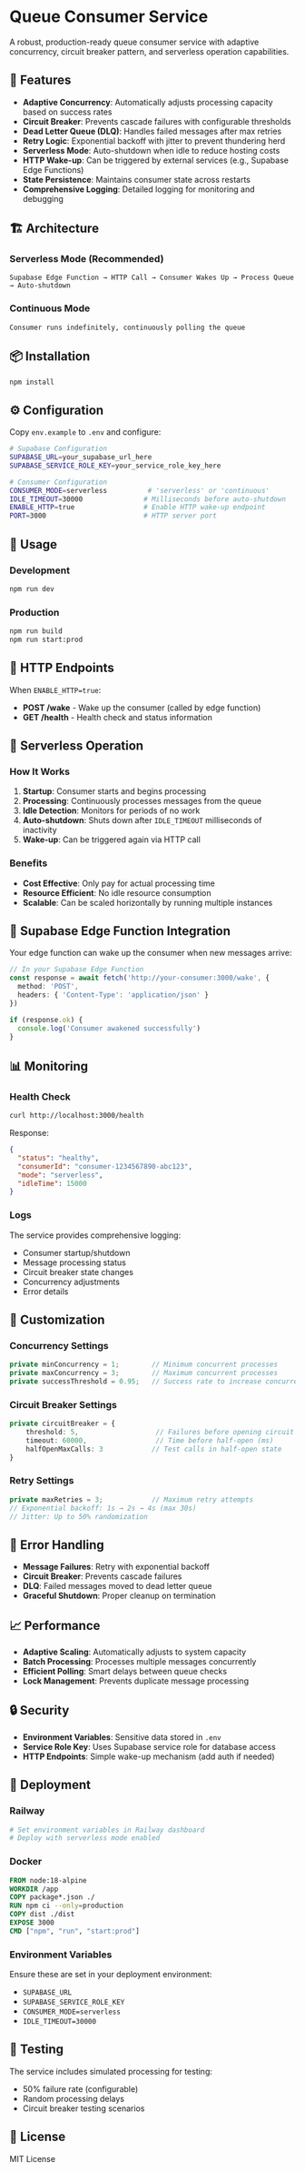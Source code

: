 # Queue Consumer Service

A robust, production-ready queue consumer service with adaptive concurrency, circuit breaker pattern, and serverless operation capabilities.

## 🚀 Features

- **Adaptive Concurrency**: Automatically adjusts processing capacity based on success rates
- **Circuit Breaker**: Prevents cascade failures with configurable thresholds
- **Dead Letter Queue (DLQ)**: Handles failed messages after max retries
- **Retry Logic**: Exponential backoff with jitter to prevent thundering herd
- **Serverless Mode**: Auto-shutdown when idle to reduce hosting costs
- **HTTP Wake-up**: Can be triggered by external services (e.g., Supabase Edge Functions)
- **State Persistence**: Maintains consumer state across restarts
- **Comprehensive Logging**: Detailed logging for monitoring and debugging

## 🏗️ Architecture

### Serverless Mode (Recommended)
```
Supabase Edge Function → HTTP Call → Consumer Wakes Up → Process Queue → Auto-shutdown
```

### Continuous Mode
```
Consumer runs indefinitely, continuously polling the queue
```

## 📦 Installation

```bash
npm install
```

## ⚙️ Configuration

Copy `env.example` to `.env` and configure:

```bash
# Supabase Configuration
SUPABASE_URL=your_supabase_url_here
SUPABASE_SERVICE_ROLE_KEY=your_service_role_key_here

# Consumer Configuration
CONSUMER_MODE=serverless          # 'serverless' or 'continuous'
IDLE_TIMEOUT=30000               # Milliseconds before auto-shutdown
ENABLE_HTTP=true                 # Enable HTTP wake-up endpoint
PORT=3000                        # HTTP server port
```

## 🚀 Usage

### Development
```bash
npm run dev
```

### Production
```bash
npm run build
npm run start:prod
```

## 🔌 HTTP Endpoints

When `ENABLE_HTTP=true`:

- **POST /wake** - Wake up the consumer (called by edge function)
- **GET /health** - Health check and status information

## 🔄 Serverless Operation

### How It Works
1. **Startup**: Consumer starts and begins processing
2. **Processing**: Continuously processes messages from the queue
3. **Idle Detection**: Monitors for periods of no work
4. **Auto-shutdown**: Shuts down after `IDLE_TIMEOUT` milliseconds of inactivity
5. **Wake-up**: Can be triggered again via HTTP call

### Benefits
- **Cost Effective**: Only pay for actual processing time
- **Resource Efficient**: No idle resource consumption
- **Scalable**: Can be scaled horizontally by running multiple instances

## 🎯 Supabase Edge Function Integration

Your edge function can wake up the consumer when new messages arrive:

```typescript
// In your Supabase Edge Function
const response = await fetch('http://your-consumer:3000/wake', {
  method: 'POST',
  headers: { 'Content-Type': 'application/json' }
})

if (response.ok) {
  console.log('Consumer awakened successfully')
}
```

## 📊 Monitoring

### Health Check
```bash
curl http://localhost:3000/health
```

Response:
```json
{
  "status": "healthy",
  "consumerId": "consumer-1234567890-abc123",
  "mode": "serverless",
  "idleTime": 15000
}
```

### Logs
The service provides comprehensive logging:
- Consumer startup/shutdown
- Message processing status
- Circuit breaker state changes
- Concurrency adjustments
- Error details

## 🔧 Customization

### Concurrency Settings
```typescript
private minConcurrency = 1;        // Minimum concurrent processes
private maxConcurrency = 3;        // Maximum concurrent processes
private successThreshold = 0.95;   // Success rate to increase concurrency
```

### Circuit Breaker Settings
```typescript
private circuitBreaker = {
    threshold: 5,                   // Failures before opening circuit
    timeout: 60000,                 // Time before half-open (ms)
    halfOpenMaxCalls: 3            // Test calls in half-open state
}
```

### Retry Settings
```typescript
private maxRetries = 3;            // Maximum retry attempts
// Exponential backoff: 1s → 2s → 4s (max 30s)
// Jitter: Up to 50% randomization
```

## 🚨 Error Handling

- **Message Failures**: Retry with exponential backoff
- **Circuit Breaker**: Prevents cascade failures
- **DLQ**: Failed messages moved to dead letter queue
- **Graceful Shutdown**: Proper cleanup on termination

## 📈 Performance

- **Adaptive Scaling**: Automatically adjusts to system capacity
- **Batch Processing**: Processes multiple messages concurrently
- **Efficient Polling**: Smart delays between queue checks
- **Lock Management**: Prevents duplicate message processing

## 🔒 Security

- **Environment Variables**: Sensitive data stored in `.env`
- **Service Role Key**: Uses Supabase service role for database access
- **HTTP Endpoints**: Simple wake-up mechanism (add auth if needed)

## 🚀 Deployment

### Railway
```bash
# Set environment variables in Railway dashboard
# Deploy with serverless mode enabled
```

### Docker
```dockerfile
FROM node:18-alpine
WORKDIR /app
COPY package*.json ./
RUN npm ci --only=production
COPY dist ./dist
EXPOSE 3000
CMD ["npm", "run", "start:prod"]
```

### Environment Variables
Ensure these are set in your deployment environment:
- `SUPABASE_URL`
- `SUPABASE_SERVICE_ROLE_KEY`
- `CONSUMER_MODE=serverless`
- `IDLE_TIMEOUT=30000`

## 🧪 Testing

The service includes simulated processing for testing:
- 50% failure rate (configurable)
- Random processing delays
- Circuit breaker testing scenarios

## 📝 License

MIT License
